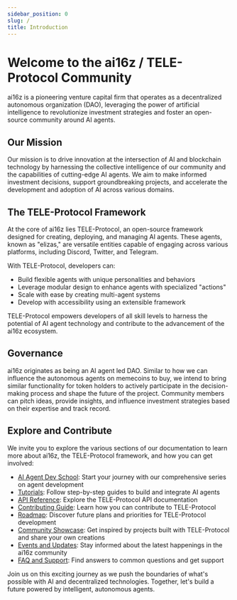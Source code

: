 ```yaml
---
sidebar_position: 0
slug: /
title: Introduction
---
```


# Welcome to the ai16z / TELE-Protocol Community

ai16z is a pioneering venture capital firm that operates as a decentralized autonomous organization (DAO), leveraging the power of artificial intelligence to revolutionize investment strategies and foster an open-source community around AI agents.

## Our Mission

Our mission is to drive innovation at the intersection of AI and blockchain technology by harnessing the collective intelligence of our community and the capabilities of cutting-edge AI agents. We aim to make informed investment decisions, support groundbreaking projects, and accelerate the development and adoption of AI across various domains.

## The TELE-Protocol Framework

At the core of ai16z lies TELE-Protocol, an open-source framework designed for creating, deploying, and managing AI agents. These agents, known as "elizas," are versatile entities capable of engaging across various platforms, including Discord, Twitter, and Telegram.

With TELE-Protocol, developers can:

- Build flexible agents with unique personalities and behaviors
- Leverage modular design to enhance agents with specialized "actions"
- Scale with ease by creating multi-agent systems
- Develop with accessibility using an extensible framework

TELE-Protocol empowers developers of all skill levels to harness the potential of AI agent technology and contribute to the advancement of the ai16z ecosystem.

## Governance

ai16z originates as being an AI agent led DAO. Similar to how we can influence the autonomous agents on memecoins to buy, we intend to bring similar functionality for token holders to actively participate in the decision-making process and shape the future of the project. Community members can pitch ideas, provide insights, and influence investment strategies based on their expertise and track record.

## Explore and Contribute

We invite you to explore the various sections of our documentation to learn more about ai16z, the TELE-Protocol framework, and how you can get involved:

- [AI Agent Dev School](/community/ai-dev-school/): Start your journey with our comprehensive series on agent development
- [Tutorials](/tutorials/): Follow step-by-step guides to build and integrate AI agents
- [API Reference](/api/): Explore the TELE-Protocol API documentation
- [Contributing Guide](/community/contributing/): Learn how you can contribute to TELE-Protocol
- [Roadmap](/community/roadmap/): Discover future plans and priorities for TELE-Protocol development
- [Community Showcase](/community/showcase/): Get inspired by projects built with TELE-Protocol and share your own creations
- [Events and Updates](/community/streams/): Stay informed about the latest happenings in the ai16z community
- [FAQ and Support](/community/faq-and-support/): Find answers to common questions and get support

Join us on this exciting journey as we push the boundaries of what's possible with AI and decentralized technologies. Together, let's build a future powered by intelligent, autonomous agents.
